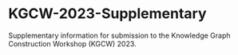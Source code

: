 # KGCW-2023-Supplementary
Supplementary information for submission to the Knowledge Graph Construction Workshop (KGCW) 2023.
